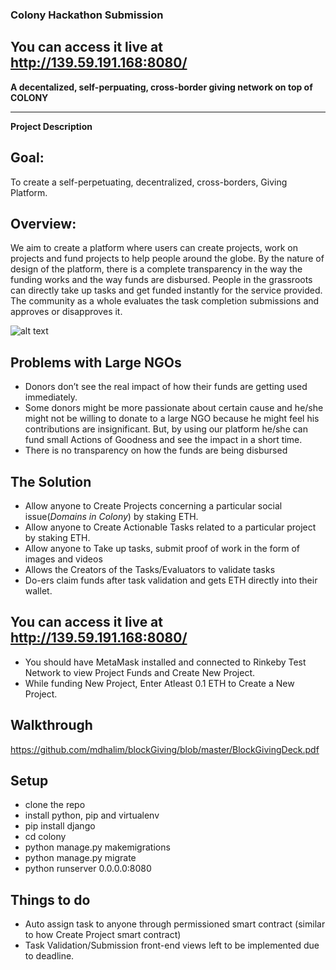 ### Colony Hackathon Submission
<!-- Fill this out now to RSVP. You can always come back and edit it when info changes. -->
<!-- You *don't* need to delete all the comments like this one since they won't show up in the viewer. -->
<!-- Use your project name as the title of this issue. This is what we’ll call your winning project! -->

## You can access it live at http://139.59.191.168:8080/

**A decentalized, self-perpuating, cross-border giving network on top of COLONY**
<!--(Please also add it above ^^ as the title of this issue)-->

---

**Project Description**
<!--(1-2 sentences about this project. Motivations, goals, functionality -- you name it.)-->

## Goal:
To create a self-perpetuating, decentralized, cross-borders, Giving Platform.

## Overview:

We aim to create a platform where users can create projects, work on projects and fund projects to help people around the globe.
By the nature of design of the platform, there is a complete transparency in the way the funding works and the way funds are disbursed.
People in the grassroots can directly take up tasks and get funded instantly for the service provided.
The community as a whole evaluates the task completion submissions and approves or disapproves it.

![alt text](https://raw.githubusercontent.com/mdhalim/blockGiving/master/deck-images/flow.png)

## Problems with Large NGOs
* Donors don’t see the real impact of how their funds are getting used immediately. 
* Some donors might be more passionate about certain cause and he/she might not be willing to donate to a large NGO because he might feel his contributions are insignificant. But, by using our platform he/she can fund small Actions of Goodness and see the impact in a short time. 
* There is no transparency on how the funds are being disbursed

## The Solution   
* Allow anyone to Create Projects concerning a particular social issue(_Domains in Colony_) by staking ETH.
* Allow anyone to Create Actionable Tasks related to a particular project by staking ETH.
* Allow anyone to Take up tasks, submit proof of work in the form of images and videos
* Allows the Creators of the Tasks/Evaluators to validate tasks
* Do-ers claim funds after task validation and gets ETH directly into their wallet.
 
## You can access it live at http://139.59.191.168:8080/
* You should have MetaMask installed and connected to Rinkeby Test Network to view Project Funds and Create New Project.
* While funding New Project, Enter Atleast 0.1 ETH to Create a New Project.


## Walkthrough
https://github.com/mdhalim/blockGiving/blob/master/BlockGivingDeck.pdf


## Setup
 - clone the repo
 - install python, pip and virtualenv
 - pip install django
 - cd colony
 - python manage.py makemigrations
 - python manage.py migrate
 - python runserver 0.0.0.0:8080
## Things to do
- Auto assign task to anyone through permissioned smart contract (similar to how Create Project smart contract)
- Task Validation/Submission front-end views left to be implemented due to deadline.
